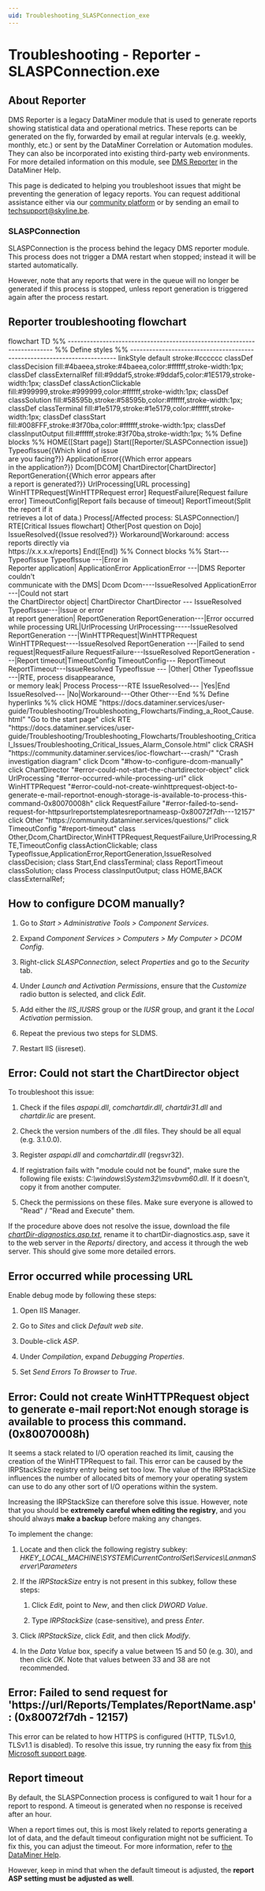 ```yaml
---
uid: Troubleshooting_SLASPConnection_exe
---
```


# Troubleshooting - Reporter - SLASPConnection.exe

## About Reporter

DMS Reporter is a legacy DataMiner module that is used to generate reports showing statistical data and operational metrics. These reports can be generated on the fly, forwarded by email at regular intervals (e.g. weekly, monthly, etc.) or sent by the DataMiner Correlation or Automation modules. They can also be incorporated into existing third-party web environments. For more detailed information on this module, see [DMS Reporter](xref:reporter) in the DataMiner Help.

This page is dedicated to helping you troubleshoot issues that might be preventing the generation of legacy reports. You can request additional assistance either via our [community platform](https://community.dataminer.services/questions/) or by sending an email to [techsupport@skyline.be](mailto:techsupport@skyline.be).

### SLASPConnection

SLASPConnection is the process behind the legacy DMS reporter module. This process does not trigger a DMA restart when stopped; instead it will be started automatically.

However, note that any reports that were in the queue will no longer be generated if this process is stopped, unless report generation is triggered again after the process restart.

## Reporter troubleshooting flowchart

<div class="mermaid">
flowchart TD
%% -------------------------------------------------------------------------
%% Define styles
%% -------------------------------------------------------------------------
linkStyle default stroke:#cccccc
classDef classDecision fill:#4baeea,stroke:#4baeea,color:#ffffff,stroke-width:1px;
classDef classExternalRef fill:#9ddaf5,stroke:#9ddaf5,color:#1E5179,stroke-width:1px;
classDef classActionClickable fill:#999999,stroke:#999999,color:#ffffff,stroke-width:1px;
classDef classSolution fill:#58595b,stroke:#58595b,color:#ffffff,stroke-width:1px;
classDef classTerminal fill:#1e5179,stroke:#1e5179,color:#ffffff,stroke-width:1px;
classDef classStart fill:#008FFF,stroke:#3f70ba,color:#ffffff,stroke-width:1px;
classDef classInputOutput fill:#ffffff,stroke:#3f70ba,stroke-width:1px;
%% Define blocks %%
HOME([Start page])
Start([Reporter/SLASPConnection issue])
TypeofIssue{{Which kind of issue<br/>are you facing?}}
ApplicationError{{Which error appears<br/>in the application?}}
Dcom[DCOM]
ChartDirector[ChartDirector]
ReportGeneration{{Which error appears after<br/>a report is generated?}}
UrlProcessing[URL processing]
WinHTTPRequest[WinHTTPRequest error]
RequestFailure[Request failure error]
TimeoutConfig[Report fails because of timeout]
ReportTimeout(Split the report if it <br/>retrieves a lot of data.)
Process[/Affected process: SLASPConnection/]
RTE[Critical Issues flowchart]
Other[Post question on Dojo]
IssueResolved{{Issue resolved?}}
Workaround[Workaround: access<br/>reports directly via<br/>https://x.x.x.x/reports]
End([End])
%% Connect blocks %%
Start--- TypeofIssue
TypeofIssue ---|Error in<br/>Reporter application| ApplicationError
ApplicationError ---|DMS Reporter couldn't<br/>communicate with the DMS| Dcom
Dcom----IssueResolved
ApplicationError ---|Could not start<br/>the ChartDirector object| ChartDirector
ChartDirector --- IssueResolved
TypeofIssue---|Issue or error<br/>at report generation| ReportGeneration
ReportGeneration---|Error occurred<br/>while processing URL|UrlProcessing
UrlProcessing-----IssueResolved
ReportGeneration ---|WinHTTPRequest|WinHTTPRequest
WinHTTPRequest----IssueResolved
ReportGeneration ---|Failed to send request|RequestFailure
RequestFailure---IssueResolved
ReportGeneration ---|Report timeout|TimeoutConfig
TimeoutConfig--- ReportTimeout
ReportTimeout---IssueResolved
TypeofIssue --- |Other| Other
TypeofIssue ---|RTE, process disappearance,<br/> or memory leak| Process
Process---RTE
IssueResolved--- |Yes|End
IssueResolved--- |No|Workaround---Other
Other---End
%% Define hyperlinks %%
click HOME "https://docs.dataminer.services/user-guide/Troubleshooting/Troubleshooting_Flowcharts/Finding_a_Root_Cause.html" "Go to the start page"
click RTE "https://docs.dataminer.services/user-guide/Troubleshooting/Troubleshooting_Flowcharts/Troubleshooting_Critical_Issues/Troubleshooting_Critical_Issues_Alarm_Console.html"
click CRASH "https://community.dataminer.services/ioc-flowchart---crash/" "Crash investigation diagram"
click Dcom "#how-to-configure-dcom-manually"
click ChartDirector "#error-could-not-start-the-chartdirector-object"
click  UrlProcessing "#error-occurred-while-processing-url"
click  WinHTTPRequest "#error-could-not-create-winhttprequest-object-to-generate-e-mail-reportnot-enough-storage-is-available-to-process-this-command-0x80070008h"
click  RequestFailure "#error-failed-to-send-request-for-httpsurlreportstemplatesreportnameasp-0x80072f7dh---12157"
click  Other "https://community.dataminer.services/questions/"
click TimeoutConfig "#report-timeout"
class Other,Dcom,ChartDirector,WinHTTPRequest,RequestFailure,UrlProcessing,RTE,TimeoutConfig classActionClickable;
class TypeofIssue,ApplicationError,ReportGeneration,IssueResolved classDecision;
class Start,End classTerminal;
class ReportTimeout classSolution;
class Process classInputOutput;
class HOME,BACK classExternalRef;
</div>

<!-- Comment: CRASH? -->

## How to configure DCOM manually?

1. Go to *Start > Administrative Tools > Component Services*.

1. Expand *Component Services > Computers > My Computer > DCOM Config*.

1. Right-click *SLASPConnection*, select *Properties* and go to the *Security* tab.

1. Under *Launch and Activation Permissions*, ensure that the *Customize* radio button is selected, and click *Edit*.

1. Add either the *IIS_IUSRS* group or the *IUSR* group, and grant it the *Local Activation* permission.

1. Repeat the previous two steps for SLDMS.

1. Restart IIS (iisreset).

## Error: Could not start the ChartDirector object

To troubleshoot this issue:

1. Check if the files *aspapi.dll*, *comchartdir.dll*, *chartdir31.dll* and *chartdir.lic* are present.

1. Check the version numbers of the .dll files. They should be all equal (e.g. 3.1.0.0).

1. Register *aspapi.dll* and *comchartdir.dll* (regsvr32).

1. If registration fails with "module could not be found", make sure the following file exists: *C:\windows\System32\msvbvm60.dll*. If it doesn't, copy it from another computer.

1. Check the permissions on these files. Make sure everyone is allowed to "Read" / "Read and Execute" them.

If the procedure above does not resolve the issue, download the file [*chartDir-diagnostics.asp.txt*](https://community.dataminer.services/download/chartdir-diagnostics-asp-txt/), rename it to chartDir-diagnostics.asp, save it to the web server in the *Reports*/ directory, and access it through the web server. This should give some more detailed errors.

## Error occurred while processing URL

Enable debug mode by following these steps:

1. Open IIS Manager.

1. Go to *Sites* and click *Default web site*.

1. Double-click *ASP*.

1. Under *Compilation*, expand *Debugging Properties*.

1. Set *Send Errors To Browser* to *True*.

## Error: Could not create WinHTTPRequest object to generate e-mail report:Not enough storage is available to process this command. (0x80070008h)

It seems a stack related to I/O operation reached its limit, causing the creation of the WinHTTPRequest to fail. This error can be caused by the IRPStackSize registry entry being set too low. The value of the IRPStackSize influences the number of allocated bits of memory your operating system can use to do any other sort of I/O operations within the system.

Increasing the IRPStackSize can therefore solve this issue. However, note that you should be **extremely careful when editing the registry**, and you should always **make a backup** before making any changes.

To implement the change:

1. Locate and then click the following registry subkey: *HKEY_LOCAL_MACHINE\SYSTEM\CurrentControlSet\Services\LanmanServer\Parameters*

1. If the *IRPStackSize* entry is not present in this subkey, follow these steps:

   1. Click *Edit*, point to *New*, and then click *DWORD Value*.

   1. Type *IRPStackSize* (case-sensitive), and press *Enter*.

1. Click *IRPStackSize*, click *Edit*, and then click *Modify*.

1. In the *Data Value* box, specify a value between 15 and 50 (e.g. 30), and then click *OK*. Note that values between 33 and 38 are not recommended.

## Error: Failed to send request for 'https://url/Reports/Templates/ReportName.asp': (0x80072f7dh - 12157)

This error can be related to how HTTPS is configured (HTTP, TLSv1.0, TLSv1.1 is disabled). To resolve this issue, try running the easy fix from [this Microsoft support page](https://support.microsoft.com/en-au/topic/update-to-enable-tls-1-1-and-tls-1-2-as-default-secure-protocols-in-winhttp-in-windows-c4bd73d2-31d7-761e-0178-11268bb10392).

## Report timeout

By default, the SLASPConnection process is configured to wait 1 hour for a report to respond. A timeout is generated when no response is received after an hour.

When a report times out, this is most likely related to reports generating a lot of data, and the default timeout configuration might not be sufficient. To fix this, you can adjust the timeout. For more information, refer to [the DataMiner Help](xref:MaintenanceSettings_xml#slaspconnectionreportresponsetimeout).

However, keep in mind that when the default timeout is adjusted, the **report ASP setting must be adjusted as well**.
